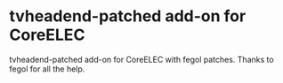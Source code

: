 # tvheadend-patched add-on for CoreELEC
tvheadend-patched add-on for CoreELEC with fegol patches. Thanks to fegol for all the help.
